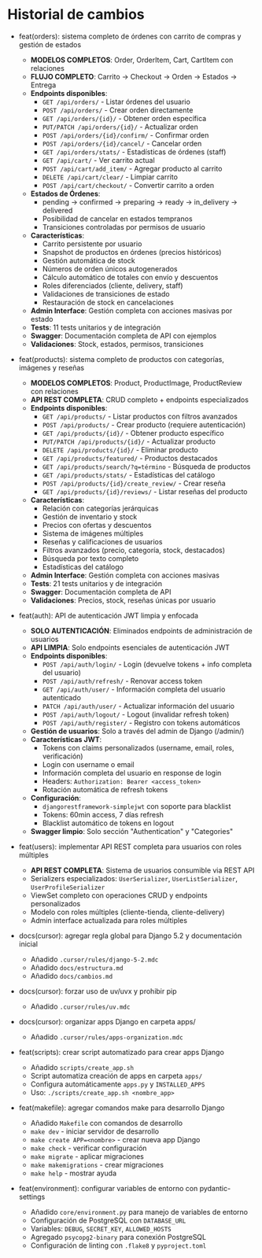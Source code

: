 # Historial de cambios

- feat(orders): sistema completo de órdenes con carrito de compras y gestión de estados
  - **MODELOS COMPLETOS**: Order, OrderItem, Cart, CartItem con relaciones
  - **FLUJO COMPLETO**: Carrito → Checkout → Orden → Estados → Entrega
  - **Endpoints disponibles**:
    - `GET /api/orders/` - Listar órdenes del usuario
    - `POST /api/orders/` - Crear orden directamente
    - `GET /api/orders/{id}/` - Obtener orden específica
    - `PUT/PATCH /api/orders/{id}/` - Actualizar orden
    - `POST /api/orders/{id}/confirm/` - Confirmar orden
    - `POST /api/orders/{id}/cancel/` - Cancelar orden
    - `GET /api/orders/stats/` - Estadísticas de órdenes (staff)
    - `GET /api/cart/` - Ver carrito actual
    - `POST /api/cart/add_item/` - Agregar producto al carrito
    - `DELETE /api/cart/clear/` - Limpiar carrito
    - `POST /api/cart/checkout/` - Convertir carrito a orden
  - **Estados de Órdenes**:
    - pending → confirmed → preparing → ready → in_delivery → delivered
    - Posibilidad de cancelar en estados tempranos
    - Transiciones controladas por permisos de usuario
  - **Características**:
    - Carrito persistente por usuario
    - Snapshot de productos en órdenes (precios históricos)
    - Gestión automática de stock
    - Números de orden únicos autogenerados
    - Cálculo automático de totales con envío y descuentos
    - Roles diferenciados (cliente, delivery, staff)
    - Validaciones de transiciones de estado
    - Restauración de stock en cancelaciones
  - **Admin Interface**: Gestión completa con acciones masivas por estado
  - **Tests**: 11 tests unitarios y de integración
  - **Swagger**: Documentación completa de API con ejemplos
  - **Validaciones**: Stock, estados, permisos, transiciones

- feat(products): sistema completo de productos con categorías, imágenes y reseñas
  - **MODELOS COMPLETOS**: Product, ProductImage, ProductReview con relaciones
  - **API REST COMPLETA**: CRUD completo + endpoints especializados
  - **Endpoints disponibles**:
    - `GET /api/products/` - Listar productos con filtros avanzados
    - `POST /api/products/` - Crear producto (requiere autenticación)
    - `GET /api/products/{id}/` - Obtener producto específico
    - `PUT/PATCH /api/products/{id}/` - Actualizar producto
    - `DELETE /api/products/{id}/` - Eliminar producto
    - `GET /api/products/featured/` - Productos destacados
    - `GET /api/products/search/?q=término` - Búsqueda de productos
    - `GET /api/products/stats/` - Estadísticas del catálogo
    - `POST /api/products/{id}/create_review/` - Crear reseña
    - `GET /api/products/{id}/reviews/` - Listar reseñas del producto
  - **Características**:
    - Relación con categorías jerárquicas
    - Gestión de inventario y stock
    - Precios con ofertas y descuentos
    - Sistema de imágenes múltiples
    - Reseñas y calificaciones de usuarios
    - Filtros avanzados (precio, categoría, stock, destacados)
    - Búsqueda por texto completo
    - Estadísticas del catálogo
  - **Admin Interface**: Gestión completa con acciones masivas
  - **Tests**: 21 tests unitarios y de integración
  - **Swagger**: Documentación completa de API
  - **Validaciones**: Precios, stock, reseñas únicas por usuario

- feat(auth): API de autenticación JWT limpia y enfocada
  - **SOLO AUTENTICACIÓN**: Eliminados endpoints de administración de usuarios
  - **API LIMPIA**: Solo endpoints esenciales de autenticación JWT
  - **Endpoints disponibles**:
    - `POST /api/auth/login/` - Login (devuelve tokens + info completa del usuario)
    - `POST /api/auth/refresh/` - Renovar access token
    - `GET /api/auth/user/` - Información completa del usuario autenticado
    - `PATCH /api/auth/user/` - Actualizar información del usuario
    - `POST /api/auth/logout/` - Logout (invalidar refresh token)
    - `POST /api/auth/register/` - Registro con tokens automáticos
  - **Gestión de usuarios**: Solo a través del admin de Django (/admin/)
  - **Características JWT**:
    - Tokens con claims personalizados (username, email, roles, verificación)
    - Login con username o email
    - Información completa del usuario en response de login
    - Headers: `Authorization: Bearer <access_token>`
    - Rotación automática de refresh tokens
  - **Configuración**:
    - `djangorestframework-simplejwt` con soporte para blacklist
    - Tokens: 60min access, 7 días refresh
    - Blacklist automático de tokens en logout
  - **Swagger limpio**: Solo sección "Authentication" y "Categories"

- feat(users): implementar API REST completa para usuarios con roles múltiples
  - **API REST COMPLETA**: Sistema de usuarios consumible via REST API
  - Serializers especializados: `UserSerializer`, `UserListSerializer`, `UserProfileSerializer`
  - ViewSet completo con operaciones CRUD y endpoints personalizados
  - Modelo con roles múltiples (cliente-tienda, cliente-delivery)
  - Admin interface actualizada para roles múltiples

- docs(cursor): agregar regla global para Django 5.2 y documentación inicial
  - Añadido `.cursor/rules/django-5-2.mdc`
  - Añadido `docs/estructura.md`
  - Añadido `docs/cambios.md`

- docs(cursor): forzar uso de uv/uvx y prohibir pip
  - Añadido `.cursor/rules/uv.mdc`

- docs(cursor): organizar apps Django en carpeta apps/
  - Añadido `.cursor/rules/apps-organization.mdc`

- feat(scripts): crear script automatizado para crear apps Django
  - Añadido `scripts/create_app.sh`
  - Script automatiza creación de apps en carpeta `apps/`
  - Configura automáticamente `apps.py` y `INSTALLED_APPS`
  - Uso: `./scripts/create_app.sh <nombre_app>`

- feat(makefile): agregar comandos make para desarrollo Django
  - Añadido `Makefile` con comandos de desarrollo
  - `make dev` - iniciar servidor de desarrollo
  - `make create APP=<nombre>` - crear nueva app Django
  - `make check` - verificar configuración
  - `make migrate` - aplicar migraciones
  - `make makemigrations` - crear migraciones
  - `make help` - mostrar ayuda

- feat(environment): configurar variables de entorno con pydantic-settings
  - Añadido `core/environment.py` para manejo de variables de entorno
  - Configuración de PostgreSQL con `DATABASE_URL`
  - Variables: `DEBUG`, `SECRET_KEY`, `ALLOWED_HOSTS`
  - Agregado `psycopg2-binary` para conexión PostgreSQL
  - Configuración de linting con `.flake8` y `pyproject.toml`
